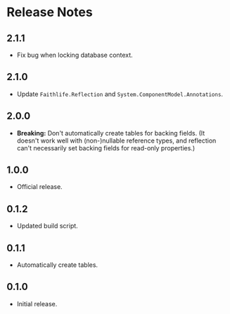 # Release Notes

## 2.1.1

* Fix bug when locking database context.

## 2.1.0

* Update `Faithlife.Reflection` and `System.ComponentModel.Annotations`.

## 2.0.0

* **Breaking:** Don't automatically create tables for backing fields. (It doesn't work well with (non-)nullable reference types, and reflection can't necessarily set backing fields for read-only properties.)

## 1.0.0

* Official release.

## 0.1.2

* Updated build script.

## 0.1.1

* Automatically create tables.

## 0.1.0

* Initial release.
